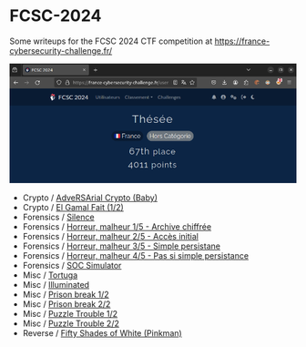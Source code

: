 # FCSC-2024

Some writeups for the FCSC 2024 CTF competition at https://france-cybersecurity-challenge.fr/

![fcsc24_score.png](./fcsc24_score.png)

- Crypto / [AdveRSArial Crypto (Baby)](/Crypto/adversarial_crypto_baby/README.md)
- Crypto / [El Gamal Fait (1/2)](/Crypto/el_gamal_fait_part1/README.md)
- Forensics / [Silence](/Forensics/silence/README.md)
- Forensics / [Horreur, malheur 1/5 - Archive chiffrée](/Forensics/horreur_malheur_part1/README.md)
- Forensics / [Horreur, malheur 2/5 - Accès initial](/Forensics/horreur_malheur_part2/README.md)
- Forensics / [Horreur, malheur 3/5 - Simple persistane](/Forensics/horreur_malheur_part3/README.md)
- Forensics / [Horreur, malheur 4/5 - Pas si simple persistance](/Forensics/horreur_malheur_part4/README.md)
- Forensics / [SOC Simulator](/Forensics/soc_simulator_part4/README.md)
- Misc / [Tortuga](/Misc/tortuga/README.md)
- Misc / [Illuminated](/Misc/illuminated/README.md)
- Misc / [Prison break 1/2](/Misc/prison_break_part1/README.md)
- Misc / [Prison break 2/2](/Misc/prison_break_part2/README.md)
- Misc / [Puzzle Trouble 1/2](/Misc/puzzle_trouble_part1/README.md)
- Misc / [Puzzle Trouble 2/2](/Misc/puzzle_trouble_part2/README.md)
- Reverse / [Fifty Shades of White (Pinkman)](/Reverse/fifty_shades_of_white/README.md)

